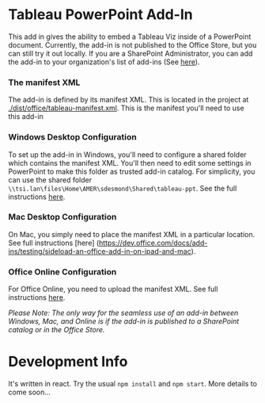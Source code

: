 # Tableau PowerPoint Add-In

This add in gives the ability to embed a Tableau Viz inside of a PowerPoint document. Currently, the add-in is not published to the Office Store, but you can still try it out locally. If you are a SharePoint Administrator, you can add the add-in to your organization's list of add-ins (See [here](https://dev.office.com/docs/add-ins/publish/publish-task-pane-and-content-add-ins-to-an-add-in-catalog)).

### The manifest XML
The add-in is defined by its manifest XML. This is located in the project at [./dist/office/tableau-manifest.xml](https://github.com/sdesmond46/tableau-ppt/blob/master/dist/office/tableau-manifest.xml). This is the manifest you'll need to use this add-in

### Windows Desktop Configuration
To set up the add-in in Windows, you'll need to configure a shared folder which contains the manifest XML. You'll then need to edit some settings in PowerPoint to make this folder as trusted add-in catalog. For simplicity, you can use the shared folder `\\tsi.lan\files\Home\AMER\sdesmond\Shared\tableau-ppt`. See the full instructions [here](https://dev.office.com/docs/add-ins/testing/create-a-network-shared-folder-catalog-for-task-pane-and-content-add-ins).

### Mac Desktop Configuration
On Mac, you simply need to place the manifest XML in a particular location. See full instructions [here] (https://dev.office.com/docs/add-ins/testing/sideload-an-office-add-in-on-ipad-and-mac).

### Office Online Configuration
For Office Online, you need to upload the manifest XML. See full instructions [here](https://dev.office.com/docs/add-ins/testing/sideload-office-add-ins-for-testing).


*Please Note: The only way for the seamless use of an add-in between Windows, Mac, and Online is if the add-in is published to a SharePoint catalog or in the Office Store.*

# Development Info
It's written in react. Try the usual `npm install` and `npm start`. More details to come soon...

